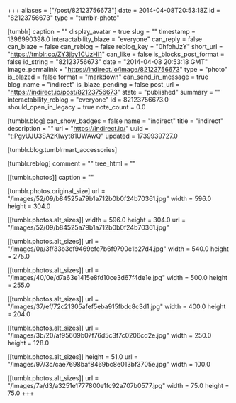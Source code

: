 +++
aliases = ["/post/82123756673"]
date = 2014-04-08T20:53:18Z
id = "82123756673"
type = "tumblr-photo"

[tumblr]
caption = ""
display_avatar = true
slug = ""
timestamp = 1396990398.0
interactability_blaze = "everyone"
can_reply = false
can_blaze = false
can_reblog = false
reblog_key = "0hfohJzY"
short_url = "https://tmblr.co/ZY3jby1CUzHI1"
can_like = false
is_blocks_post_format = false
id_string = "82123756673"
date = "2014-04-08 20:53:18 GMT"
image_permalink = "https://indirect.io/image/82123756673"
type = "photo"
is_blazed = false
format = "markdown"
can_send_in_message = true
blog_name = "indirect"
is_blaze_pending = false
post_url = "https://indirect.io/post/82123756673"
state = "published"
summary = ""
interactability_reblog = "everyone"
id = 82123756673.0
should_open_in_legacy = true
note_count = 0.0

[tumblr.blog]
can_show_badges = false
name = "indirect"
title = "indirect"
description = ""
url = "https://indirect.io/"
uuid = "t:PgyUJU3SA2Klwyt81UWAwQ"
updated = 1739939727.0

[tumblr.blog.tumblrmart_accessories]

[tumblr.reblog]
comment = ""
tree_html = ""

[[tumblr.photos]]
caption = ""

[tumblr.photos.original_size]
url = "/images/52/09/b84525a79b1a712b0b0f24b70361.jpg"
width = 596.0
height = 304.0

[[tumblr.photos.alt_sizes]]
width = 596.0
height = 304.0
url = "/images/52/09/b84525a79b1a712b0b0f24b70361.jpg"

[[tumblr.photos.alt_sizes]]
url = "/images/0a/3f/33b3ef9469efe7b6f9790e1b27d4.jpg"
width = 540.0
height = 275.0

[[tumblr.photos.alt_sizes]]
url = "/images/40/0e/d7a63e1415e8fd10ce3d67f4de1e.jpg"
width = 500.0
height = 255.0

[[tumblr.photos.alt_sizes]]
url = "/images/37/ef/72c21305afef5eba915fbdc8c3d1.jpg"
width = 400.0
height = 204.0

[[tumblr.photos.alt_sizes]]
url = "/images/3b/20/af95609b07f76d5c3f7c0206cd2e.jpg"
width = 250.0
height = 128.0

[[tumblr.photos.alt_sizes]]
height = 51.0
url = "/images/97/3c/cae7698baf8469bc8e013bf3705e.jpg"
width = 100.0

[[tumblr.photos.alt_sizes]]
url = "/images/7a/d3/a3251e1777800e1fc92a707b0577.jpg"
width = 75.0
height = 75.0
+++
